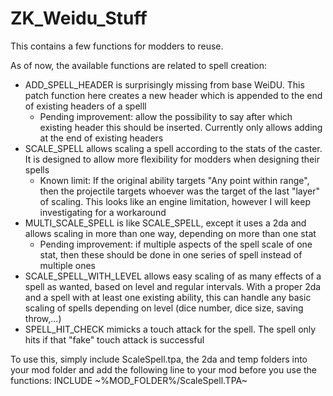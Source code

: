 # ZK_Weidu_Stuff
This contains a few functions for modders to reuse.

As of now, the available functions are related to spell creation:

* ADD_SPELL_HEADER is surprisingly missing from base WeiDU. This patch function here creates a new header which is appended to the end of existing headers of a spelll
  * Pending improvement: allow the possibility to say after which existing header this should be inserted. Currently only allows adding at the end of existing headers
* SCALE_SPELL allows scaling a spell according to the stats of the caster. It is designed to allow more flexibility for modders when designing their spells
  * Known limit: If the original ability targets "Any point within range", then the projectile targets whoever was the target of the last "layer" of scaling. This looks like an engine limitation, however I will keep investigating for a workaround
* MULTI_SCALE_SPELL is like SCALE_SPELL, except it uses a 2da and allows scaling in more than one way, depending on more than one stat
  * Pending improvement: if multiple aspects of the spell scale of one stat, then these should be done in one series of spell instead of multiple ones
* SCALE_SPELL_WITH_LEVEL allows easy scaling of as many effects of a spell as wanted, based on level and regular intervals. With a proper 2da and a spell with at least one existing ability, this can handle any basic scaling of spells depending on level (dice number, dice size, saving throw,...)
* SPELL_HIT_CHECK mimicks a touch attack for the spell. The spell only hits if that "fake" touch attack is successful

To use this, simply include ScaleSpell.tpa, the 2da and temp folders into your mod folder and add the following line to your mod before you use the functions:
INCLUDE \~%MOD_FOLDER%/ScaleSpell.TPA\~
